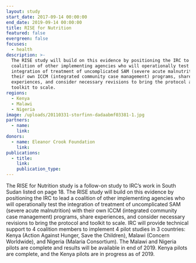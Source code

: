 ```yaml
---
layout: study
start_date: 2017-09-14 00:00:00
end_date: 2019-09-14 00:00:00
title: RISE for Nutrition
featured: false
evergreen: false
focuses: 
  - health
description: >-
  The RISE study will build on this evidence by positioning the IRC to lead a
  coalition of other implementing agencies who will operationally test the
  integration of treatment of uncomplicated SAM (severe acute malnutrition) with
  their own ICCM (integrated community case management) programs, share
  experiences, and consider necessary revisions to bring the protocol and
  toolkit to scale.
regions: 
  - Kenya
  - Malawi
  - Nigeria
image: /uploads/20110331-storfinn-dadaabmf03381-1.jpg
partners:
  - name:
    link:
donors: 
  - name: Eleanor Crook Foundation
    link:
publications:
  - title:
    link:
    publication_type:
---
```


The RISE for Nutrition study is a follow-on study to IRC’s work in South Sudan listed on page 18. The RISE study will build on this evidence by positioning the IRC to lead a coalition of other implementing agencies who will operationally test the integration of treatment of uncomplicated SAM (severe acute malnutrition) with their own ICCM (integrated community case management) programs, share experiences, and consider necessary revisions to bring the protocol and toolkit to scale. IRC will provide technical support to 4 coalition members to implement 4 pilot studies in 3 countries: Kenya (Action Against Hunger, Save the Children), Malawi (Concern Worldwide), and Nigeria (Malaria Consortium). The Malawi and Nigeria pilots are complete and results will be available in end of 2019. Kenya pilots are complete, and the Kenya pilots are in progress as of 2019.